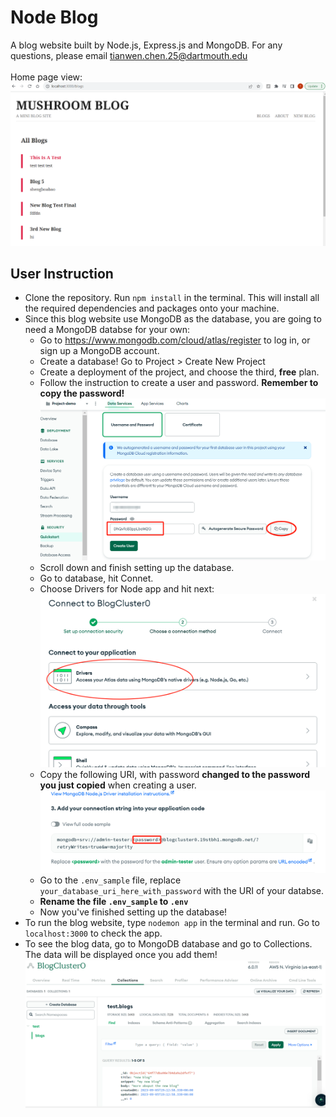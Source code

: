 # Node Blog 
A blog website built by Node.js, Express.js and MongoDB.
For any questions, please email tianwen.chen.25@dartmouth.edu\
\
Home page view:
![Alt text](readme_images\image-5.png)

## User Instruction
* Clone the repository. Run `npm install` in the terminal. This will install all the required dependencies and packages onto your machine.
* Since this blog website use MongoDB as the database, you are going to need a MongoDB databse for your own:
    * Go to https://www.mongodb.com/cloud/atlas/register to log in, or sign up a MongoDB account. 
    * Create a database! Go to Project > Create New Project
    * Create a deployment of the project, and choose the third, **free** plan.
    * Follow the instruction to create a user and password. **Remember to copy the password!**
    ![Alt text](readme_images\image-1.png)
    * Scroll down and finish setting up the database.
    * Go to database, hit Connet.
    * Choose Drivers for Node app and hit next: 
    ![Alt text](readme_images\image-2.png)
    * Copy the following URI, with password **changed to the password you just copied** when creating a user.
    ![Alt text](readme_images\image-3.png)
    * Go to the `.env_sample` file, replace `your_database_uri_here_with_password` with the URI of your databse.
    * **Rename the file `.env_sample` to `.env`**
    * Now you've finished setting up the database!
* To run the blog website, type `nodemon app` in the terminal and run. Go to `localhost:3000` to check the app.
* To see the blog data, go to MongoDB database and go to Collections. The data will be displayed once you add them!
![Alt text](readme_images\image-4.png)